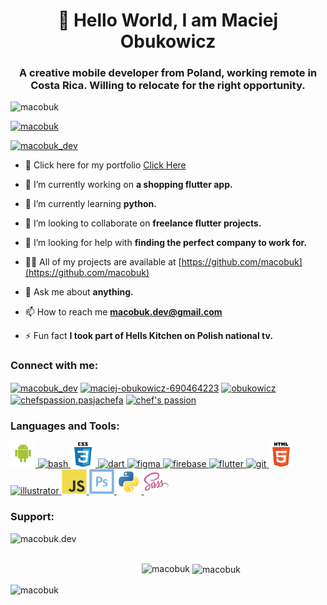 <h1 align="center">👋 Hello World, I am Maciej Obukowicz</h1>
<h3 align="center">A creative mobile developer from Poland, working remote in Costa Rica. Willing to relocate for the right opportunity.</h3>

<p align="left"> <img src="https://komarev.com/ghpvc/?username=macobuk&label=Profile%20views&color=32b40e&style=flat" alt="macobuk" /> </p>

<p align="left"> <a href="https://github.com/ryo-ma/github-profile-trophy"><img src="https://github-profile-trophy.vercel.app/?username=macobuk" alt="macobuk" /></a> </p>

<p align="left"> <a href="https://twitter.com/macobuk_dev" target="blank"><img src="https://img.shields.io/twitter/follow/macobuk_dev?logo=twitter&style=for-the-badge" alt="macobuk_dev" /></a> </p>

- 👀 Click here for my portfolio [Click Here](https://macobuk.github.io/portfolio/)

- 🔭 I’m currently working on **a shopping flutter app.**

- 🌱 I’m currently learning **python.**

- 👯 I’m looking to collaborate on **freelance flutter projects.**

- 🤝 I’m looking for help with **finding the perfect company to work for.**

- 👨‍💻 All of my projects are available at [https://github.com/macobuk](https://github.com/macobuk)

- 💬 Ask me about **anything.**

- 📫 How to reach me **macobuk.dev@gmail.com**

- ⚡ Fun fact **I took part of Hells Kitchen on Polish national tv.**

<h3 align="left">Connect with me:</h3>
<p align="left">
<a href="https://twitter.com/macobuk_dev" target="blank"><img align="center" src="https://raw.githubusercontent.com/rahuldkjain/github-profile-readme-generator/master/src/images/icons/Social/twitter.svg" alt="macobuk_dev" height="30" width="40" /></a>
<a href="https://linkedin.com/in/maciej-obukowicz-690464223" target="blank"><img align="center" src="https://raw.githubusercontent.com/rahuldkjain/github-profile-readme-generator/master/src/images/icons/Social/linked-in-alt.svg" alt="maciej-obukowicz-690464223" height="30" width="40" /></a>
<a href="https://fb.com/obukowicz" target="blank"><img align="center" src="https://raw.githubusercontent.com/rahuldkjain/github-profile-readme-generator/master/src/images/icons/Social/facebook.svg" alt="obukowicz" height="30" width="40" /></a>
<a href="https://instagram.com/chefspassion.pasjachefa" target="blank"><img align="center" src="https://raw.githubusercontent.com/rahuldkjain/github-profile-readme-generator/master/src/images/icons/Social/instagram.svg" alt="chefspassion.pasjachefa" height="30" width="40" /></a>
<a href="https://www.youtube.com/c/chef's passion" target="blank"><img align="center" src="https://raw.githubusercontent.com/rahuldkjain/github-profile-readme-generator/master/src/images/icons/Social/youtube.svg" alt="chef's passion" height="30" width="40" /></a>
</p>

<h3 align="left">Languages and Tools:</h3>
<p align="left"> <a href="https://developer.android.com" target="_blank" rel="noreferrer"> <img src="https://raw.githubusercontent.com/devicons/devicon/master/icons/android/android-original-wordmark.svg" alt="android" width="40" height="40"/> </a> <a href="https://www.gnu.org/software/bash/" target="_blank" rel="noreferrer"> <img src="https://www.vectorlogo.zone/logos/gnu_bash/gnu_bash-icon.svg" alt="bash" width="40" height="40"/> </a> <a href="https://www.w3schools.com/css/" target="_blank" rel="noreferrer"> <img src="https://raw.githubusercontent.com/devicons/devicon/master/icons/css3/css3-original-wordmark.svg" alt="css3" width="40" height="40"/> </a> <a href="https://dart.dev" target="_blank" rel="noreferrer"> <img src="https://www.vectorlogo.zone/logos/dartlang/dartlang-icon.svg" alt="dart" width="40" height="40"/> </a> <a href="https://www.figma.com/" target="_blank" rel="noreferrer"> <img src="https://www.vectorlogo.zone/logos/figma/figma-icon.svg" alt="figma" width="40" height="40"/> </a> <a href="https://firebase.google.com/" target="_blank" rel="noreferrer"> <img src="https://www.vectorlogo.zone/logos/firebase/firebase-icon.svg" alt="firebase" width="40" height="40"/> </a> <a href="https://flutter.dev" target="_blank" rel="noreferrer"> <img src="https://www.vectorlogo.zone/logos/flutterio/flutterio-icon.svg" alt="flutter" width="40" height="40"/> </a> <a href="https://git-scm.com/" target="_blank" rel="noreferrer"> <img src="https://www.vectorlogo.zone/logos/git-scm/git-scm-icon.svg" alt="git" width="40" height="40"/> </a> <a href="https://www.w3.org/html/" target="_blank" rel="noreferrer"> <img src="https://raw.githubusercontent.com/devicons/devicon/master/icons/html5/html5-original-wordmark.svg" alt="html5" width="40" height="40"/> </a> <a href="https://www.adobe.com/in/products/illustrator.html" target="_blank" rel="noreferrer"> <img src="https://www.vectorlogo.zone/logos/adobe_illustrator/adobe_illustrator-icon.svg" alt="illustrator" width="40" height="40"/> </a> <a href="https://developer.mozilla.org/en-US/docs/Web/JavaScript" target="_blank" rel="noreferrer"> <img src="https://raw.githubusercontent.com/devicons/devicon/master/icons/javascript/javascript-original.svg" alt="javascript" width="40" height="40"/> </a> <a href="https://www.photoshop.com/en" target="_blank" rel="noreferrer"> <img src="https://raw.githubusercontent.com/devicons/devicon/master/icons/photoshop/photoshop-line.svg" alt="photoshop" width="40" height="40"/> </a> <a href="https://www.python.org" target="_blank" rel="noreferrer"> <img src="https://raw.githubusercontent.com/devicons/devicon/master/icons/python/python-original.svg" alt="python" width="40" height="40"/> </a> <a href="https://sass-lang.com" target="_blank" rel="noreferrer"> <img src="https://raw.githubusercontent.com/devicons/devicon/master/icons/sass/sass-original.svg" alt="sass" width="40" height="40"/> </a> </p>

<h3 align="left">Support:</h3>
<p><a href="https://www.buymeacoffee.com/macobuk.dev"> <img align="left" src="https://cdn.buymeacoffee.com/buttons/v2/default-yellow.png" height="50" width="210" alt="macobuk.dev" /></a></p><br><br>

<p><img align="left" src="https://github-readme-stats.vercel.app/api/top-langs?username=macobuk&show_icons=true&theme=dracula&locale=en&layout=compact" alt="macobuk" /></p>

<p>&nbsp;<img align="center" src="https://github-readme-stats.vercel.app/api?username=macobuk&show_icons=true&theme=tokyonight&locale=en" alt="macobuk" /></p>

<p><img align="center" src="https://github-readme-streak-stats.herokuapp.com/?user=macobuk&theme=highcontrast" alt="macobuk" /></p>
